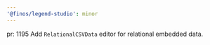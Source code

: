 ```yaml
---
'@finos/legend-studio': minor
---
```


pr: 1195
Add `RelationalCSVData` editor for relational embedded data.
